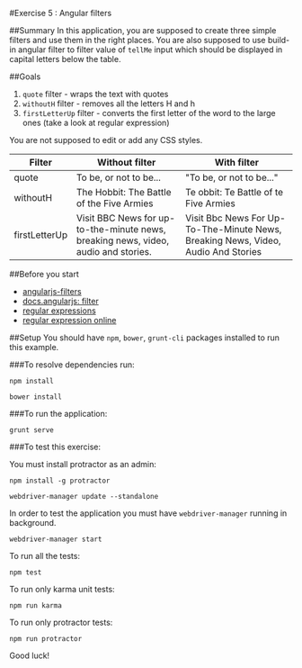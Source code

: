 #Exercise 5 : Angular filters

##Summary
In this application, you are supposed to create three simple filters and use them in the right places.
You are also supposed to use build-in angular filter to filter value of `tellMe` input which should be displayed in capital letters below the table.


##Goals
1. `quote` filter - wraps the text with quotes
2. `withoutH` filter - removes all the letters H and h
3. `firstLetterUp` filter - converts the first letter of the word to the large ones (take a look at regular expression)

You are not supposed to edit or add any CSS styles.

| Filter | Without filter | With filter |
|--------|----------------|-------------|
| quote  | To be, or not to be...| "To be, or not to be..." |
| withoutH  | The Hobbit: The Battle of the Five Armies   | Te obbit: Te Battle of te Five Armies |
|firstLetterUp|Visit BBC News for up-to-the-minute news, breaking news, video, audio and stories. |Visit Bbc News For Up-To-The-Minute News, Breaking News, Video, Audio And Stories|

##Before you start
* [angularjs-filters](https://egghead.io/lessons/angularjs-filters)
* [docs.angularjs: filter](https://docs.angularjs.org/api/ng/filter)
* [regular expressions](https://developer.mozilla.org/en-US/docs/Web/JavaScript/Guide/Regular_Expressions)
* [regular expression online](https://regex101.com/)

##Setup
 You should have `npm`, `bower`, `grunt-cli`  packages installed to run this example.
 
###To resolve dependencies run:

```
npm install
```

```
bower install
```

###To run the application:
 
 ```
 grunt serve
 ```

###To test this exercise:

You must install protractor as an admin: 

```
npm install -g protractor
```

```
webdriver-manager update --standalone
```
        
In order to test the application you must have `webdriver-manager` running in background.

```
webdriver-manager start
```

To run all the tests:

```
npm test
```

To run only karma unit tests:

```
npm run karma
```
To run only protractor tests:

```
npm run protractor
```

Good luck!
